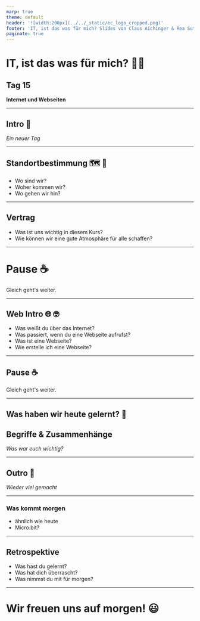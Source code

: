 ```yaml
---
marp: true
theme: default
header: '![width:200px](../../_static/ec_logo_cropped.png)'
footer: 'IT, ist das was für mich? Slides von Claus Aichinger & Rea Sutter (it-orientation@everyonecodes.io)'
paginate: true
---
```


# IT, ist das was für mich? 👩‍💻

## Tag 15

**Internet und Webseiten**

---

## Intro 🌅

*Ein neuer Tag*

---

## Standortbestimmung 🗺️ 🧭

- Wo sind wir?
- Woher kommen wir?
- Wo gehen wir hin?

---

## Vertrag

- Was ist uns wichtig in diesem Kurs?
- Wie können wir eine gute Atmosphäre für alle schaffen?

---

# Pause ☕

Gleich geht's weiter.

---

## Web Intro 🌐 🤓

- Was weißt du über das Internet?
- Was passiert, wenn du eine Webseite aufrufst?
- Was ist eine Webseite?
- Wie erstelle ich eine Webseite?

---

## Pause ☕

Gleich geht's weiter.

---

## Was haben wir heute gelernt? 📝

## Begriffe & Zusammenhänge

*Was war euch wichtig?*

---

## Outro 🌆

*Wieder viel gemacht*

---

### Was kommt morgen

- ähnlich wie heute
- Micro:bit?

---

## Retrospektive

- Was hast du gelernt?
- Was hat dich überrascht?
- Was nimmst du mit für morgen?

---

# Wir freuen uns auf morgen! 😃

